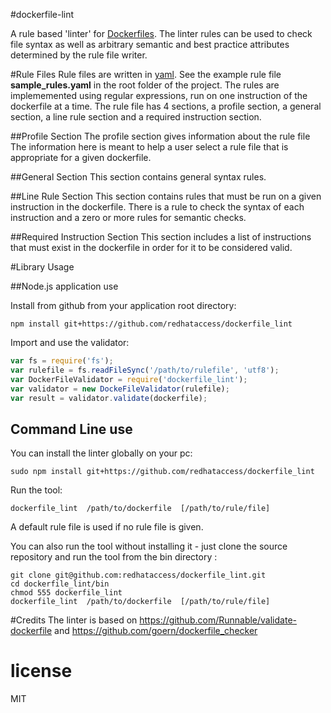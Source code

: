 
#dockerfile-lint

A rule based 'linter' for [Dockerfiles](https://docs.docker.com/reference/builder/). The linter rules can be used  to check file syntax as well as arbitrary semantic and best practice attributes determined by the rule file writer.


#Rule Files
Rule files are written in [yaml](http://www.yaml.org/). See the example rule file **sample_rules.yaml** in the root folder of the project.
The rules are implememented using regular expressions, run on one instruction of the dockerfile at a time.
The rule file has 4 sections, a profile section, a general section, a line rule section and a required instruction section.

##Profile Section
The profile section gives information about the rule file
The information here is meant to help a user select a rule file that is appropriate for a given dockerfile.

##General Section
This section contains general syntax rules.

##Line Rule Section
This section contains rules that must be run on a given instruction in the dockerfile. There is a rule to check the syntax of each instruction and a zero or more rules for semantic checks. 

##Required Instruction Section
This section includes a list of instructions that must exist in the dockerfile in order for it to be considered valid.

#Library Usage

##Node.js application use

Install from github from your application root directory:
```
npm install git+https://github.com/redhataccess/dockerfile_lint
```

Import and use the validator:
```js
var fs = require('fs');
var rulefile = fs.readFileSync('/path/to/rulefile', 'utf8');
var DockerFileValidator = require('dockerfile_lint');
var validator = new DockeFileValidator(rulefile);
var result = validator.validate(dockerfile);
```

## Command Line use
You can install the linter globally on your pc:
```
sudo npm install git+https://github.com/redhataccess/dockerfile_lint

```
Run the tool:
```
dockerfile_lint  /path/to/dockerfile  [/path/to/rule/file]
```
A default rule file is used if no rule file is given.

You can also run the tool without installing it - just clone the source repository and run the tool from the bin directory :
```
git clone git@github.com:redhataccess/dockerfile_lint.git
cd dockerfile_lint/bin
chmod 555 dockerfile_lint
dockerfile_lint  /path/to/dockerfile  [/path/to/rule/file]
```

#Credits
The linter is based on https://github.com/Runnable/validate-dockerfile and https://github.com/goern/dockerfile_checker

# license
MIT